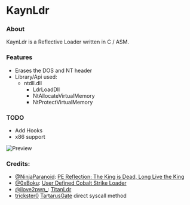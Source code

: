 
# KaynLdr
### About
KaynLdr is a Reflective Loader written in C / ASM.

### Features
- Erases the DOS and NT header
- Library/Api used:
  - ntdll.dll 
    - LdrLoadDll
    - NtAllocateVirtualMemory
    - NtProtectVirtualMemory

### TODO
- Add Hooks
- x86 support

![Preview](https://pbs.twimg.com/media/FHe1LP-X0AoPxav?format=png&name=medium)

### Credits:
- [@NinjaParanoid](https://twitter.com/NinjaParanoid): [PE Reflection: The King is Dead, Long Live the King](https://bruteratel.com/research/feature-update/2021/06/01/PE-Reflection-Long-Live-The-King/)
- [@0xBoku](https://twitter.com/0xBoku): [User Defined Cobalt Strike Loader](https://github.com/boku7/CobaltStrikeReflectiveLoader)
- [@ilove2pwn_](https://twitter.com/ilove2pwn_): [TitanLdr](https://github.com/SecIdiot/TitanLdr)
- [trickster0](https://twitter.com/trickster012) [TartarusGate](https://github.com/trickster0/TartarusGate/) direct syscall method
